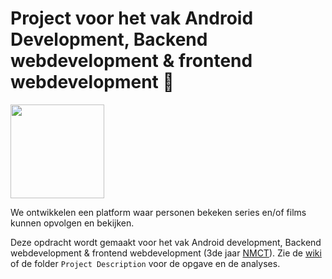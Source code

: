 # Project voor het vak Android Development, Backend webdevelopment & frontend webdevelopment :movie_camera:

<img src="https://cloud.githubusercontent.com/assets/16222780/19263100/e5b5a14c-8f9a-11e6-8871-087b8bdc2d3c.png" width="150"/>

We ontwikkelen een platform waar personen bekeken series en/of films kunnen opvolgen en bekijken.
 
Deze opdracht wordt gemaakt voor het vak Android development, Backend webdevelopment & frontend webdevelopment (3de jaar [NMCT][2]). Zie de [wiki][1] of de folder `Project Description` voor de opgave en de analyses.

 [1]: https://github.com/HeinPauwelyn/AndroidDev/wiki
 [2]: http://www.nmct.be
